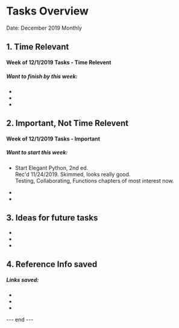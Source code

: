 # Tasks Overview  

Date: December 2019 Monthly  

## 1. Time Relevant  

#### Week of 12/1/2019 Tasks - Time Relevent  

##### Want to finish by this week:  
 *  
 *  
 *  
 


## 2.  Important, Not Time Relevent   

#### Week of 12/1/2019 Tasks - Important  

##### Want to start this week:  
 *  Start Elegant Python, 2nd ed.  
    Rec'd 11/24/2019.  Skimmed, looks really good.  
    Testing, Collaborating, Functions chapters of most interest now.  
    
 *  
 *  


## 3. Ideas for future tasks  
 *  
 *  
 *  

## 4. Reference Info saved  

##### Links saved:  
 *  
 *  
 *



--- end ---  

